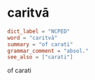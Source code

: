 # caritvā

``` toml
dict_label = "NCPED"
word = "caritvā"
summary = "of carati"
grammar_comment = "absol."
see_also = ["carati"]
```

of carati

